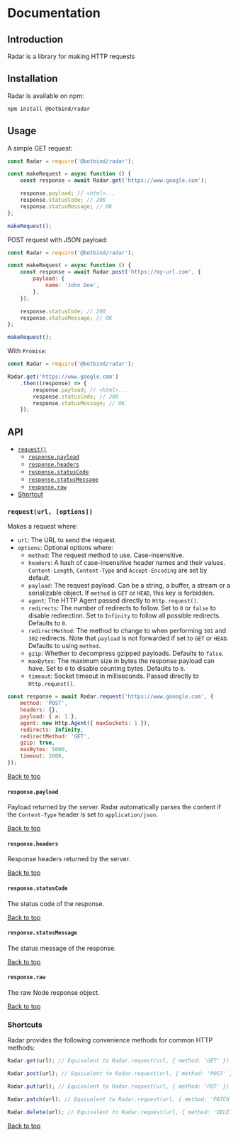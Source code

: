# Documentation

## Introduction

Radar is a library for making HTTP requests

## Installation

Radar is available on npm:

```bash
npm install @botbind/radar
```

## Usage

A simple GET request:

```js
const Radar = require('@botbind/radar');

const makeRequest = async function () {
    const response = await Radar.get('https://www.google.com');

    response.payload; // <html>...
    response.statusCode; // 200
    response.statusMessage; // OK
};

makeRequest();
```

POST request with JSON payload:

```js
const Radar = require('@botbind/radar');

const makeRequest = async function () {
    const response = await Radar.post('https://my-url.com', {
        payload: {
            name: 'John Doe',
        },
    });

    response.statusCode; // 200
    response.statusMessage; // OK
};

makeRequest();
```

With `Promise`:

```js
const Radar = require('@botbind/radar');

Radar.get('https://www.google.com')
    .then((response) => {
        response.payload; // <html>...
        response.statusCode; // 200
        response.statusMessage; // OK
    });
```

## API

-   [`request()`](#requesturl-options)
    -   [`response.payload`](#responsepayload)
    -   [`response.headers`](#responseheaders)
    -   [`response.statusCode`](#responsestatuscode)
    -   [`response.statusMessage`](#responsestatusmessage)
    -   [`response.raw`](#responseraw)
-   [Shortcut](#shortcut)

### `request(url, [options])`

Makes a request where:

-   `url`: The URL to send the request.
-   `options`: Optional options where:
    -  `method`: The request method to use. Case-insensitive.
    -  `headers`: A hash of case-insensitive header names and their values. `Content-Length`, `Content-Type` and `Accept-Encoding` are set by default.
    -  `payload`: The request payload. Can be a string, a buffer, a stream or a serializable object. If `method` is `GET` or `HEAD`, this key is forbidden.
    -  `agent`: The HTTP Agent passed directly to `Http.request()`.
    -  `redirects`: The number of redirects to follow. Set to `0` or `false` to disable redirection. Set to `Infinity` to follow all possible redirects. Defaults to `0`.
    -   `redirectMethod`: The method to change to when performing `301` and `302` redirects. Note that `payload` is not forwarded if set to `GET` or `HEAD`. Defaults to using `method`.
    -   `gzip`: Whether to decompress gzipped payloads. Defaults to `false`.
    -   `maxBytes`: The maximum size in bytes the response payload can have. Set to `0` to disable counting bytes. Defaults to `0`.
    -   `timeout`: Socket timeout in milliseconds. Passed directly to `Http.request()`.

```js
const response = await Radar.request('https://www.gooogle.com', {
    method: 'POST',
    headers: {},
    payload: { a: 1 },
    agent: new Http.Agent({ maxSockets: 1 }),
    redirects: Infinity,
    redirectMethod: 'GET',
    gzip: true,
    maxBytes: 5000,
    timeout: 2000,
});
```

[Back to top](#api)

#### `response.payload`

Payload returned by the server. Radar automatically parses the content if the `Content-Type` header is set to `application/json`.

[Back to top](#api)

#### `response.headers`

Response headers returned by the server.

[Back to top](#api)

#### `response.statusCode`

The status code of the response.

[Back to top](#api)

#### `response.statusMessage`

The status message of the response.

[Back to top](#api)

#### `response.raw`

The raw Node response object.

[Back to top](#api)

### Shortcuts

Radar provides the following convenience methods for common HTTP methods:

```js
Radar.get(url); // Equivalent to Radar.request(url, { method: 'GET' })

Radar.post(url); // Equivalent to Radar.request(url, { method: 'POST' })

Radar.put(url); // Equivalent to Radar.request(url, { method: 'PUT' })

Radar.patch(url); // Equivalent to Radar.request(url, { method: 'PATCH' })

Radar.delete(url); // Equivalent to Radar.request(url, { method: 'DELETE' })
```

[Back to top](#api)










